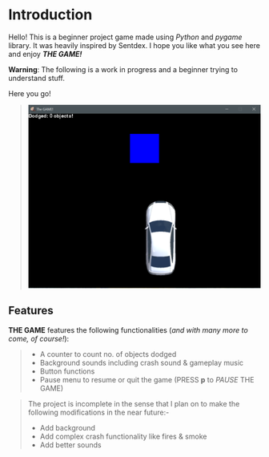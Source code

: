 # Introduction  

Hello! This is a beginner project game made using _Python_ and _pygame_ library. It was heavily inspired by Sentdex. I hope you like what you see here and enjoy **_THE GAME!_**  

**Warning**: The following is a work in progress and a beginner trying to understand stuff.  

Here you go!  
  
  

>![THE GAME][Gameplay Picture here]

## Features  
**THE GAME** features the following functionalities (_and with many more to come, of course!_):
> * A counter to count no. of objects dodged
> * Background sounds including crash sound & gameplay music
> * Button functions
> * Pause menu to resume or quit the game (PRESS **p** to _PAUSE_ THE GAME)  



>The project is incomplete in the sense that I plan on to make the following modifications in the near future:-
>  * Add background
>  * Add complex crash functionality like fires & smoke
>  * Add better sounds


[Gameplay Picture here]:https://github.com/Damercy/Begin_Race/blob/master/Screenshots/Gameplay.png
